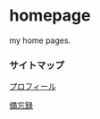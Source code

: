 # homepage
my home pages.

### サイトマップ

[プロフィール](pages/mastodon/profile.md)

[備忘録](pages/etc/bibouroku.md)